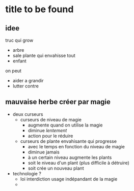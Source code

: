 # title to be found
## idee
truc qui grow
- arbre
- sale plante qui envahisse tout
- enfant

on peut
- aider a grandir
- lutter contre

## mauvaise herbe créer par magie
- deux curseurs
    - curseurs de niveau de magie
        - augmente quand on utilise la magie
        - diminue *lentement*
        - action pour le réduire
    - curseurs de plante envahisante qui progresse 
        - avec le temps en fonction du niveau de magie
        - diminue jamais
        - à un certain niveau augmente les plants
        - soit le niveau d'un plant (plus difficile à détruire)
        - soit crée un nouveau plant 
- technologie ?
    - loi interdiction usage indépandant de la magie
    - 
## 